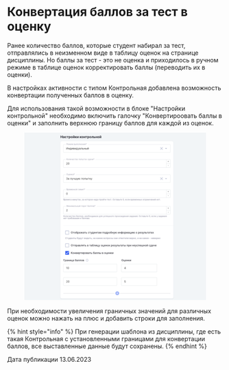 # Конвертация баллов за тест в оценку

Ранее количество баллов, которые студент набирал за тест, отправлялись в неизменном виде в таблицу оценок на странице дисциплины. Но баллы за тест  - это не оценка  и приходилось в ручном режиме в таблице оценок корректировать баллы (переводить их в оценки).

В настройках активности с типом Контрольная добавлена возможность конвертации полученных баллов в оценку.

Для использования такой возможности в блоке "Настройки контрольной" необходимо включить галочку "Конвертироовать баллы в оценки" и заполнить верхнюю границу баллов для каждой из оценок.



<figure><img src="../../.gitbook/assets/image (394).png" alt=""><figcaption></figcaption></figure>

При необходимости увеличения граничных значений для различных оценок можно нажать на плюс и добавить строки для заполнения.

{% hint style="info" %}
При генерации шаблона из дисциплины, где есть такая Контрольная с установленными границами для конвертации баллов, все выставленные данные будут сохранены.
{% endhint %}

Дата публикации 13.06.2023

